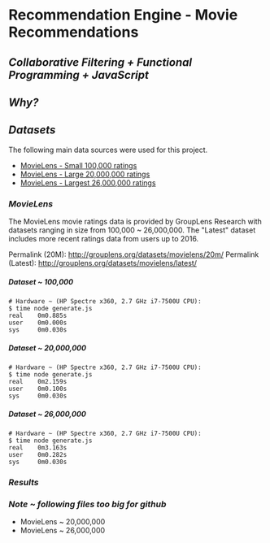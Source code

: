 # Recommendation Engine - Movie Recommendations

## *Collaborative Filtering + Functional Programming + JavaScript*


## *Why?*


## *Datasets*

The following main data sources were used for this project.

- [MovieLens - Small 100,000 ratings](http://grouplens.org/datasets/movielens/)
- [MovieLens - Large 20,000,000 ratings](http://grouplens.org/datasets/movielens/20m/)
- [MovieLens - Largest 26,000,000 ratings](http://grouplens.org/datasets/movielens/latest/)


### *MovieLens*

The MovieLens movie ratings data is provided by GroupLens Research with datasets ranging in size from 100,000 ~ 26,000,000. The "Latest" dataset includes more recent ratings data from users up to 2016.

Permalink (20M): http://grouplens.org/datasets/movielens/20m/
Permalink (Latest): http://grouplens.org/datasets/movielens/latest/


<!-- ### *JavaScript Implementation* -->



##### *Dataset ~ 100,000*

```
# Hardware ~ (HP Spectre x360, 2.7 GHz i7-7500U CPU):
$ time node generate.js
real    0m0.885s
user    0m0.000s
sys     0m0.030s
```

##### *Dataset ~ 20,000,000*

```
# Hardware ~ (HP Spectre x360, 2.7 GHz i7-7500U CPU):
$ time node generate.js
real    0m2.159s
user    0m0.100s
sys     0m0.030s
```

##### *Dataset ~ 26,000,000*

```
# Hardware ~ (HP Spectre x360, 2.7 GHz i7-7500U CPU):
$ time node generate.js
real    0m3.163s
user    0m0.282s
sys     0m0.030s
```

### *Results*


### *Note ~ following files too big for github*

 - MovieLens ~ 20,000,000
 - MovieLens ~ 26,000,000



<!-- ## *Next Steps*

This preliminary system can be developed further in a number of way -->

